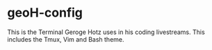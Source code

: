 # geoH-config
This is the Terminal Geroge Hotz uses in his coding livestreams. This includes the Tmux, Vim and Bash theme.
